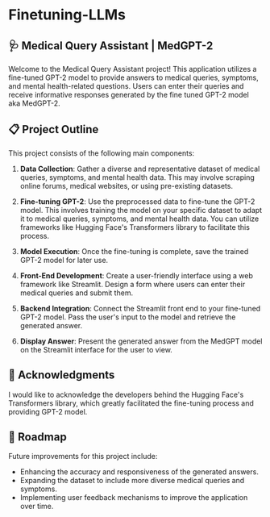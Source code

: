 # Finetuning-LLMs

## 🩺 Medical Query Assistant | MedGPT-2

Welcome to the Medical Query Assistant project! This application utilizes a fine-tuned GPT-2 model to provide answers to medical queries, symptoms, and mental health-related questions. Users can enter their queries and receive informative responses generated by the fine tuned GPT-2 model aka MedGPT-2. 

## 📋 Project Outline

This project consists of the following main components:

1. **Data Collection**: Gather a diverse and representative dataset of medical queries, symptoms, and mental health data. This may involve scraping online forums, medical websites, or using pre-existing datasets.

2. **Fine-tuning GPT-2**: Use the preprocessed data to fine-tune the GPT-2 model. This involves training the model on your specific dataset to adapt it to medical queries, symptoms, and mental health data. You can utilize frameworks like Hugging Face's Transformers library to facilitate this process.

3. **Model Execution**: Once the fine-tuning is complete, save the trained GPT-2 model for later use.

4. **Front-End Development**: Create a user-friendly interface using a web framework like Streamlit. Design a form where users can enter their medical queries and submit them.

5. **Backend Integration**: Connect the Streamlit front end to your fine-tuned GPT-2 model. Pass the user's input to the model and retrieve the generated answer.

6. **Display Answer**: Present the generated answer from the MedGPT model on the Streamlit interface for the user to view.


## 👏 Acknowledgments

I would like to acknowledge the developers behind the Hugging Face's Transformers library, which greatly facilitated the fine-tuning process and providing GPT-2 model.

## 🚀 Roadmap

Future improvements for this project include:

- Enhancing the accuracy and responsiveness of the generated answers.
- Expanding the dataset to include more diverse medical queries and symptoms.
- Implementing user feedback mechanisms to improve the application over time.
